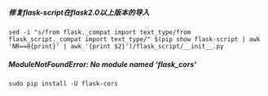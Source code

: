 ##### 修复flask-script在flask2.0以上版本的导入
```shell
sed -i "s/from flask._compat import text_type/from flask_script._compat import text_type/" $(pip show flask-script | awk 'NR==8{print}' | awk '{print $2}')/flask_script/__init__.py
```

##### ModuleNotFoundError: No module named ‘flask_cors'
```shell
sudo pip install -U flask-cors
```